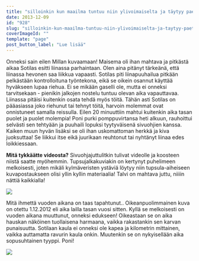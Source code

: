 ```yaml
---
title: "silloinkin kun maailma tuntuu niin ylivoimaiselta ja täytyy paeta paikalta."
date: 2013-12-09
id: "928"
slug: "silloinkin-kun-maailma-tuntuu-niin-ylivoimaiselta-ja-taytyy-paeta-paikalta"
coverImageId: ""
template: "page"
post_button_label: "Lue lisää"
---
```


Onneksi sain eilen Millan kuvaamaan! Maisema oli ihan mahtava ja pitkästä aikaa Sotilas esitti liinassa parhaintaan. Olen aina pitänyt tärkeänä, että liinassa hevonen saa liikkua vapaasti. Sotilas piti liinapuuhailua pitkään pelkästään kontrolloituna työntekona, eikä se oikein osannut käyttää hyväkseen lupaa riehua. Ei se mikään gaselli ole, mutta ei onneksi tarvitsekaan - pienikin jalkojen nostelu tuntuu olevan aika vapauttavaa. Liinassa pitäisi kuitenkin osata tehdä myös töitä. Tähän asti Sotilas on pääasiassa joko riehunut tai tehnyt töitä, harvoin molemmat ovat onnistuneet samalla reissulla. Eilen 20 minuuttiin mahtui kuitenkin aika tasan puolet ja puolet molempia! Poni purki pomppuvirtansa heti alkuun, rauhoittui selvästi sen tehtyään ja puuhaili lopuksi tyytyväisenä sivuohjien kanssa. Kaiken muun hyvän lisäksi se oli ihan uskomattoman herkkä ja kiva juoksuttaa! Se liikkui itse eikä juurikaan reuhtonut tai nyhtänyt liinaa edes loikkiessaan.

**Mitä tykkäätte videosta?** Sivuohjajuttulitkin tulivat videolle ja koosteen niistä saatte myöhemmin. Tupsujalkakuviakin on kertynyt puhelimeen melkoisesti, joten mikäli kylmäveristen ystäviä löytyy niin tupsula-aiheiseen kuvapostaukseen olisi yllin kyllin materiaalia! Talvi on mahtava juttu, niiiin nättiä kaikkialla!

[![](/images/muutos2.jpg)](http://3.bp.blogspot.com/-dGhlfUSBODs/UqYdySMTGrI/AAAAAAAAHkw/PLFao0ebxLI/s1600/muutos2.jpg)

Mitä ihmettä vuoden aikana on taas tapahtunut.. Oikeanpuolimmainen kuva on otettu 1.12.2012 eli aika lailla tasan vuosi sitten. Kyllä se melkoisesti on vuoden aikana muuttunut, onneksi edukseen! Oikeastaan se on aika hauskan näköinen tuollaisena harmaana, vaikka rakastankin sen karvan punaisuutta. Sotilaan kaula ei onneksi ole kapea ja kilometrin mittainen, vaikka auttamatta ravurin kaula onkin. Muutenkin se on nykyisellään aika sopusuhtainen tyyppi. Poni!

[![](/images/ak_uusi.jpg)](http://2.bp.blogspot.com/-BbGsVOuHUds/UqYdzOtb9JI/AAAAAAAAHk0/d5IKAfU5zuE/s1600/ak_uusi.jpg)
